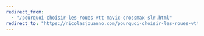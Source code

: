 ```yaml
---
redirect_from: 
  - "/pourquoi-choisir-les-roues-vtt-mavic-crossmax-slr.html"
redirect_to: "https://nicolasjouanno.com/pourquoi-choisir-les-roues-vtt-mavic-crossmax-slr.html"
---
```

